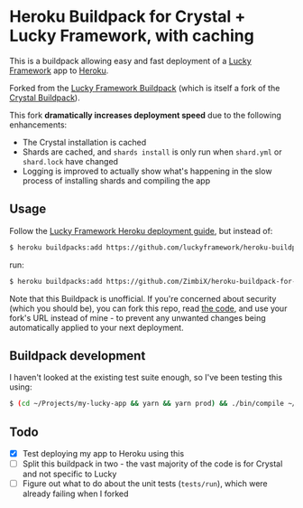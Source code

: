 # Heroku Buildpack for Crystal + Lucky Framework, with caching

This is a buildpack allowing easy and fast deployment of a [Lucky Framework](https://luckyframework.org) app to [Heroku](https://www.heroku.com/).

Forked from the [Lucky Framework Buildpack](https://github.com/luckyframework/heroku-buildpack-crystal) (which is itself a fork of the [Crystal Buildpack](https://github.com/crystal-lang/heroku-buildpack-crystal)).

This fork **dramatically increases deployment speed** due to the following enhancements:

- The Crystal installation is cached
- Shards are cached, and `shards install` is only run when `shard.yml` or `shard.lock` have changed
- Logging is improved to actually show what's happening in the slow process of installing shards and compiling the app

## Usage

Follow the [Lucky Framework Heroku deployment guide](https://luckyframework.org/guides/deploying/heroku), but instead of:

```bash
$ heroku buildpacks:add https://github.com/luckyframework/heroku-buildpack-crystal
```

run:

```bash
$ heroku buildpacks:add https://github.com/ZimbiX/heroku-buildpack-for-lucky-framework-with-caching
```

Note that this Buildpack is unofficial. If you're concerned about security (which you should be), you can fork this repo, read [the code](bin), and use your fork's URL instead of mine - to prevent any unwanted changes being automatically applied to your next deployment.

## Buildpack development

I haven't looked at the existing test suite enough, so I've been testing this using:

```bash
$ (cd ~/Projects/my-lucky-app && yarn && yarn prod) && ./bin/compile ~/Projects/my-lucky-app $PWD/test-cache $PWD/test-env
```

## Todo

- [x] Test deploying my app to Heroku using this
- [ ] Split this buildpack in two - the vast majority of the code is for Crystal and not specific to Lucky
- [ ] Figure out what to do about the unit tests (`tests/run`), which were already failing when I forked
